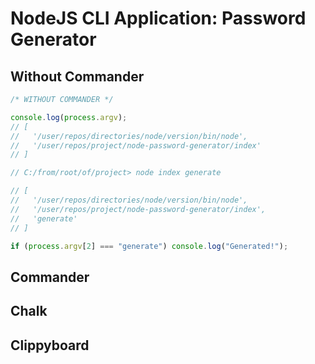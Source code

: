 # NodeJS CLI Application: Password Generator

## Without Commander

```js
/* WITHOUT COMMANDER */

console.log(process.argv);
// [
//   '/user/repos/directories/node/version/bin/node',
//   '/user/repos/project/node-password-generator/index'
// ]

// C:/from/root/of/project> node index generate

// [
//   '/user/repos/directories/node/version/bin/node',
//   '/user/repos/project/node-password-generator/index',
//   'generate'
// ]

if (process.argv[2] === "generate") console.log("Generated!");
```

## Commander

## Chalk

## Clippyboard
